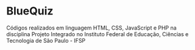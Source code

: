 # BlueQuiz

Códigos realizados em linguagem HTML, CSS, JavaScript e PHP na disciplina Projeto Integrado no Instituto Federal de Educação, Ciências e Tecnologia de São Paulo - IFSP
